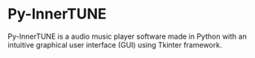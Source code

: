 # Py-InnerTUNE
Py-InnerTUNE is a audio music player software made in Python with an intuitive graphical user interface (GUI) using Tkinter framework.
